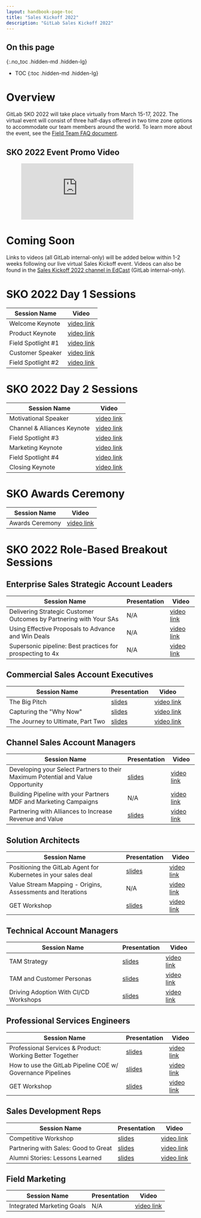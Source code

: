 ```yaml
---
layout: handbook-page-toc
title: "Sales Kickoff 2022"
description: "GitLab Sales Kickoff 2022"
---
```


## On this page
{:.no_toc .hidden-md .hidden-lg}

- TOC
{:toc .hidden-md .hidden-lg}

# Overview
GitLab SKO 2022 will take place virtually from March 15-17, 2022. The virtual event will consist of three half-days offered in two time zone options to accommodate our team members around the world. To learn more about the event, see the [Field Team FAQ document](https://docs.google.com/document/d/1OTRQjtWs-8sAnZG_ITQwNn0B2bZ6ed6sqhDEWKlimqE/edit#). 

## SKO 2022 Event Promo Video

<figure class="video_container">
  <iframe src="https://player.vimeo.com/video/673286284?h=4d4bf9f431&color=fc6d26" frameborder="0" allowfullscreen="true"> </iframe>
</figure>

# Coming Soon 
Links to videos (all GitLab internal-only) will be added below within 1-2 weeks following our live virtual Sales Kickoff event. Videos can also be found in the [Sales Kickoff 2022 channel in EdCast](https://gitlab.edcast.com/channel/sales-kickoff-sko-2022) (GitLab internal-only).

# SKO 2022 Day 1 Sessions

| **Session Name** | **Video** |
| ------ | ------ |
| Welcome Keynote | [video link](https://gitlab.edcast.com/insights/welcome-keynote) |
| Product Keynote | [video link](https://gitlab.edcast.com/insights/product-keynote) |
| Field Spotlight #1 | [video link](https://gitlab.edcast.com/insights/field-spotlight) |
| Customer Speaker | [video link](https://gitlab.edcast.com/insights/customer-speaker) |
| Field Spotlight #2 | [video link](https://gitlab.edcast.com/insights/field-spotlight-phreesia) |

# SKO 2022 Day 2 Sessions

| **Session Name** | **Video** |
| ------ | ------ |
| Motivational Speaker | [video link](https://gitlab.edcast.com/insights/motivational) |
| Channel & Alliances Keynote | [video link](https://gitlab.edcast.com/insights/channels) |
| Field Spotlight #3 | [video link](https://gitlab.edcast.com/insights/field-spotlight-conundra) |
| Marketing Keynote | [video link](https://gitlab.edcast.com/insights/marketing-keynote) |
| Field Spotlight #4 | [video link](https://gitlab.edcast.com/insights/field-spotlight-a) |
| Closing Keynote | [video link](https://gitlab.edcast.com/insights/closing-keynote) |

# SKO Awards Ceremony

| **Session Name** | **Video** |
| ------ | ------ |
| Awards Ceremony | [video link](https://gitlab.edcast.com/insights/sko-2022) |

# SKO 2022 Role-Based Breakout Sessions

## Enterprise Sales Strategic Account Leaders

| **Session Name** | **Presentation** | **Video** |
| ------ | ------ | ------ |
| Delivering Strategic Customer Outcomes by Partnering with Your SAs | N/A | [video link](https://gitlab.edcast.com/insights/ent-delivering) |
| Using Effective Proposals to Advance and Win Deals | N/A | [video link](https://gitlab.edcast.com/insights/ent-using) |
| Supersonic pipeline: Best practices for prospecting to 4x | N/A | [video link](https://gitlab.edcast.com/insights/ent-supersonic) |

## Commercial Sales Account Executives

| **Session Name** | **Presentation** | **Video** |
| ------ | ------ | ------ |
| The Big Pitch | [slides](https://docs.google.com/presentation/d/1PO7Xh6EHLC7XTGsELUo1j0llChIzoNTnupayekNklrk/edit#slide=id.g117f8302e12_0_697) | [video link](https://gitlab.edcast.com/insights/comm-the) |
| Capturing the "Why Now" | [slides](https://docs.google.com/presentation/d/1nD2685aiobVt1JFFB1IbgIgOsCK6GKLo9_mfju9px-o/edit#slide=id.g1084bc36e46_0_0) | [video link](https://gitlab.edcast.com/insights/comm) |
| The Journey to Ultimate, Part Two | [slides](https://docs.google.com/presentation/d/1Io78o_6syomHmWU3qcjknG6jI9W084jQO8_HV69nj1E/edit#slide=id.g1084bc36e46_0_0) | [video link](https://gitlab.edcast.com/insights/comm-the-journey) |

## Channel Sales Account Managers

| **Session Name** | **Presentation** | **Video** |
| ------ | ------ | ------ |
| Developing your Select Partners to their Maximum Potential and Value Opportunity | [slides](https://docs.google.com/presentation/d/1TXlPDMIIyQmYYv_UZneYRMDd7EMeDfrhtcbjqWJqdTQ/edit#slide=id.g1169570e060_0_7) | [video link](https://gitlab.edcast.com/insights/channel-developing) |
| Building Pipeline with your Partners MDF and Marketing Campaigns | N/A | [video link](https://gitlab.edcast.com/insights/channel-building) |
| Partnering with Alliances to Increase Revenue and Value | [slides](https://docs.google.com/presentation/d/1QNW1Z3wi_boQ_M4jigGcFBXw9K5rmOFkXZG7EfFtlbU/edit#slide=id.g1084bc36e46_0_0) | [video link](https://gitlab.edcast.com/insights/channel-partnering) |

## Solution Architects

| **Session Name** | **Presentation** | **Video** |
| ------ | ------ | ------ |
| Positioning the GitLab Agent for Kubernetes in your sales deal | [slides](https://docs.google.com/presentation/d/15R4PnYjdwd3Z7sB-6A_arWBhE_LBHX7EiLlqqJT5qr8/edit#slide=id.g112b63869f3_0_27) | [video link](https://gitlab.edcast.com/insights/sa-amp-proserv-positioning) |
| Value Stream Mapping - Origins, Assessments and Iterations | N/A | [video link](https://gitlab.edcast.com/insights/sa-value) |
| GET Workshop | [slides](https://docs.google.com/presentation/d/1_EUPYLunIypMhFaDZsOKtSxgK6eM_7uoRm8YwLntQag/edit#slide=id.g10839182931_0_238) | [video link](https://gitlab.edcast.com/insights/sa-amp-proserv) |

## Technical Account Managers

| **Session Name** | **Presentation** | **Video** |
| ------ | ------ | ------ |
| TAM Strategy | [slides](https://docs.google.com/presentation/d/1Ry4mi5pTYvuh85hktMJgAm9Inh124Uxnm8o2M6VnHf0/edit#) | [video link](https://gitlab.edcast.com/insights/tam-tam) |
| TAM and Customer Personas | [slides](https://docs.google.com/presentation/d/1-cDqKUSKYB_WZWRtFCP7bmzgxYewA5uP1S4mt2Gt76E/edit) | [video link](https://gitlab.edcast.com/insights/tam-tam-and) |
| Driving Adoption With CI/CD Workshops | [slides](https://docs.google.com/presentation/d/1FljIu13VDNA9PvUfRgMw0q9HrHoQNVZPUZ5Au0TCnJk/edit#slide=id.g1084bc36e46_0_0) | [video link](https://gitlab.edcast.com/insights/tam-driving) |

## Professional Services Engineers

| **Session Name** | **Presentation** | **Video** |
| ------ | ------ | ------ |
| Professional Services & Product: Working Better Together  | [slides](https://docs.google.com/presentation/d/1KsPIXeN3wwh3LVcXQCXRxxm6gEyTV_oOwgtDTmd0Unw/edit#slide=id.g113d5ee9723_1_121) | [video link](https://gitlab.edcast.com/insights/proserv) |
| How to use the GitLab Pipeline COE w/ Governance Pipelines | [slides](https://docs.google.com/presentation/d/1K_0A-8yrvHO421rZo0CKdB8xqtjSrrZLfX389Pvsnsg/edit?usp=sharing) | [video link](https://gitlab.edcast.com/insights/sa-amp) |
| GET Workshop | [slides](https://docs.google.com/presentation/d/1_EUPYLunIypMhFaDZsOKtSxgK6eM_7uoRm8YwLntQag/edit#slide=id.g10839182931_0_238) | [video link](https://gitlab.edcast.com/insights/sa-amp-proserv) |

## Sales Development Reps

| **Session Name** | **Presentation** | **Video** |
| ------ | ------ | ------ |
| Competitive Workshop | [slides](https://docs.google.com/presentation/d/16TP9RaY7hGL3ZbQfdETT7q0m1CVsZfwqdh2PYwaXaig/edit#slide=id.g1084bc36e46_0_0) | [video link](https://gitlab.edcast.com/insights/sdr-bdr) |
| Partnering with Sales: Good to Great | [slides](https://docs.google.com/presentation/d/10a3CASfWjUsVlzGG3eNLhQUszW9w5WDQoe1SXchcU3Q/edit#slide=id.g112af67f7c8_0_0) | [video link](https://gitlab.edcast.com/insights/sdr-bdr-partnering) |
| Alumni Stories: Lessons Learned | [slides](https://docs.google.com/presentation/d/1j0gUa9SzwMx9JgAqTqOu4BKH93Gc6KQTvNOpuTHJaJw/edit#slide=id.g111c1a44bbf_0_0) | [video link](https://gitlab.edcast.com/insights/sdr-bdr-alumni) |

## Field Marketing

| **Session Name** | **Presentation** | **Video** |
| ------ | ------ | ------ |
| Integrated Marketing Goals | N/A | [video link](https://gitlab.edcast.com/insights/fmm) |

